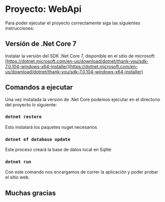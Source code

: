 # Proyecto: WebApi

Para poder ejecutar el proyecto correctamente siga las siguientes instrucciones:

## Versión de .Net Core 7

Instalar la versión del SDK .Net Core 7, disponible en el sitio de microsoft:
[https://dotnet.microsoft.com/en-us/download/dotnet/thank-you/sdk-7.0.104-windows-x64-installer](https://dotnet.microsoft.com/en-us/download/dotnet/thank-you/sdk-7.0.104-windows-x64-installer)


## Comandos a ejecutar
Una vez instalada la versión de .Net Core podemos ejecutar en el directorio del proyecto lo siguiente:

### `dotnet restore`

Esto instalará los paquetes nuget necesarios

### `dotnet ef database update`

Este proceso creará la base de datos local en Sqlite

### `dotnet run`
Con este comando nos encargamos de correr la aplicación y poder probar el sitio web.




## Muchas gracias
